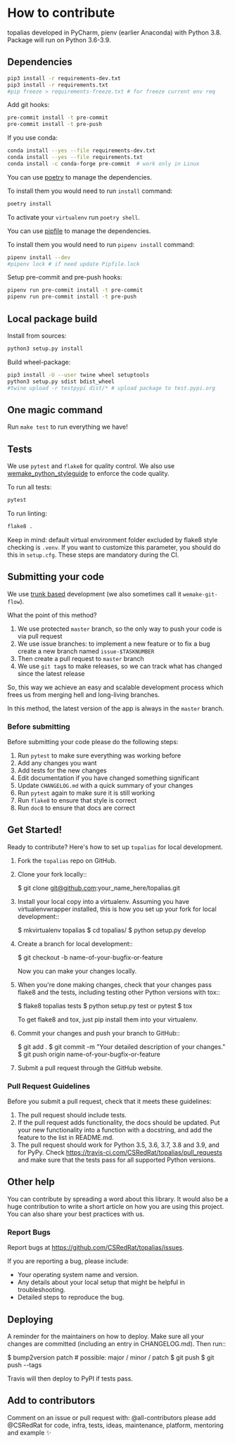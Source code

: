 # How to contribute

topalias developed in PyCharm, pienv (earlier Anaconda) with Python 3.8. Package will run on Python 3.6-3.9.

## Dependencies

```bash
pip3 install -r requirements-dev.txt
pip3 install -r requirements.txt
#pip freeze > requirements-freeze.txt # for freeze current env req
```

Add git hooks:

```bash
pre-commit install -t pre-commit
pre-commit install -t pre-push
```

If you use conda:

```bash
conda install --yes --file requirements-dev.txt
conda install --yes --file requirements.txt
conda install -c conda-forge pre-commit  # work only in Linux
```

You can use [poetry](https://github.com/python-poetry/poetry) to manage the dependencies.

To install them you would need to run `install` command:

```bash
poetry install
```

To activate your `virtualenv` run `poetry shell`.

You can use [pipfile](https://github.com/pypa/pipfile) to manage the dependencies.

To install them you would need to run `pipenv install` command:

```bash
pipenv install --dev
#pipenv lock # if need update Pipfile.lock
```

Setup pre-commit and pre-push hooks:

```bash
pipenv run pre-commit install -t pre-commit
pipenv run pre-commit install -t pre-push
```

## Local package build

Install from sources:

```bash
python3 setup.py install
```

Build wheel-package:

```bash
pip3 install -U --user twine wheel setuptools
python3 setup.py sdist bdist_wheel
#twine upload -r testpypi dist/* # upload package to test.pypi.org
```

## One magic command

Run `make test` to run everything we have!

## Tests

We use `pytest` and `flake8` for quality control.
We also use [wemake_python_styleguide](https://github.com/wemake-services/wemake-python-styleguide) to enforce the code quality.

To run all tests:

```bash
pytest
```

To run linting:

```bash
flake8 .
```

Keep in mind: default virtual environment folder excluded by flake8 style checking is `.venv`.
If you want to customize this parameter, you should do this in `setup.cfg`.
These steps are mandatory during the CI.

## Submitting your code

We use [trunk based](https://trunkbaseddevelopment.com/)
development (we also sometimes call it `wemake-git-flow`).

What the point of this method?

1. We use protected `master` branch,
   so the only way to push your code is via pull request
2. We use issue branches: to implement a new feature or to fix a bug
   create a new branch named `issue-$TASKNUMBER`
3. Then create a pull request to `master` branch
4. We use `git tag`s to make releases, so we can track what has changed
   since the latest release

So, this way we achieve an easy and scalable development process
which frees us from merging hell and long-living branches.

In this method, the latest version of the app is always in the `master` branch.

### Before submitting

Before submitting your code please do the following steps:

1. Run `pytest` to make sure everything was working before
2. Add any changes you want
3. Add tests for the new changes
4. Edit documentation if you have changed something significant
5. Update `CHANGELOG.md` with a quick summary of your changes
6. Run `pytest` again to make sure it is still working
7. Run `flake8` to ensure that style is correct
8. Run `doc8` to ensure that docs are correct

## Get Started!

Ready to contribute? Here's how to set up `topalias` for local development.

1. Fork the `topalias` repo on GitHub.
2. Clone your fork locally::

    \$ git clone git@github.com:your_name_here/topalias.git

3. Install your local copy into a virtualenv. Assuming you have virtualenvwrapper installed, this is how you set up your fork for local development::

    $ mkvirtualenv topalias
    $ cd topalias/
    \$ python setup.py develop

4. Create a branch for local development::

    \$ git checkout -b name-of-your-bugfix-or-feature

    Now you can make your changes locally.

5. When you're done making changes, check that your changes pass flake8 and the
   tests, including testing other Python versions with tox::

    $ flake8 topalias tests
    $ python setup.py test or pytest
    \$ tox

    To get flake8 and tox, just pip install them into your virtualenv.

6. Commit your changes and push your branch to GitHub::

    $ git add .
    $ git commit -m "Your detailed description of your changes."
    \$ git push origin name-of-your-bugfix-or-feature

7. Submit a pull request through the GitHub website.

### Pull Request Guidelines

Before you submit a pull request, check that it meets these guidelines:

1. The pull request should include tests.
2. If the pull request adds functionality, the docs should be updated. Put
   your new functionality into a function with a docstring, and add the
   feature to the list in README.md.
3. The pull request should work for Python 3.5, 3.6, 3.7, 3.8 and 3.9, and for PyPy. Check
   https://travis-ci.com/CSRedRat/topalias/pull_requests
   and make sure that the tests pass for all supported Python versions.

## Other help

You can contribute by spreading a word about this library.
It would also be a huge contribution to write
a short article on how you are using this project.
You can also share your best practices with us.

### Report Bugs

Report bugs at https://github.com/CSRedRat/topalias/issues.

If you are reporting a bug, please include:

-   Your operating system name and version.
-   Any details about your local setup that might be helpful in troubleshooting.
-   Detailed steps to reproduce the bug.

## Deploying

A reminder for the maintainers on how to deploy.
Make sure all your changes are committed (including an entry in CHANGELOG.md).
Then run::

$ bump2version patch # possible: major / minor / patch
$ git push
\$ git push --tags

Travis will then deploy to PyPI if tests pass.

## Add to contributors

Comment on an issue or pull request with:
@all-contributors please add @CSRedRat for code, infra, tests, ideas, maintenance, platform, mentoring and example ✨
